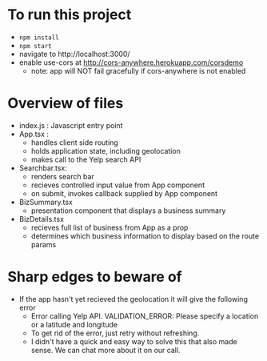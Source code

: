 # To run this project
- `npm install`
- `npm start`
- navigate to http://localhost:3000/
- enable use-cors at http://cors-anywhere.herokuapp.com/corsdemo
    - note: app will NOT fail gracefully if cors-anywhere is not enabled

# Overview of files
- index.js : Javascript entry point
- App.tsx : 
    - handles client side routing
    - holds application state, including geolocation
    - makes call to the Yelp search API
- Searchbar.tsx:
    - renders search bar
    - recieves controlled input value from App component
    - on submit, invokes callback supplied by App component
- BizSummary.tsx
    - presentation component that displays a business summary
- BizDetails.tsx
    - recieves full list of business from App as a prop
    - determines which business information to display based on
      the route params

# Sharp edges to beware of
- If the app hasn't yet recieved the geolocation it will give the following error
    - Error calling Yelp API. VALIDATION_ERROR: Please specify a location or a latitude and longitude
    - To get rid of the error, just retry without refreshing.
    - I didn't have a quick and easy way to solve this that also made sense. We can chat
      more about it on our call.
